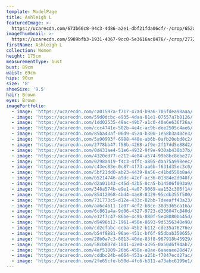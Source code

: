 ```yaml
---
template: ModelPage
title: Ashleigh L
featuredImage: >-
  https://ucarecdn.com/673b66c8-94c3-4d86-a2e1-dbf21fda06cf/-/crop/652x430/0,0/-/preview/
imageThumbnail: >-
  https://ucarecdn.com/5989bfb3-1931-4367-9cc0-5e3616ac0476/-/crop/2772x2899/1136,0/-/preview/
firstName: Ashleigh L
collection: Women
height: 175cm
measurementType: bust
bust: 89cm
waist: 69cm
hips: 90cm
size: '8'
shoeSize: '9.5'
hair: Brown
eyes: Brown
imagePortfolio:
  - image: 'https://ucarecdn.com/ca01597a-f717-47ad-b9a6-705fdea98aaa/'
  - image: 'https://ucarecdn.com/59d0dcbc-e935-4daa-81e1-07557a7b0126/'
  - image: 'https://ucarecdn.com/1dd02535-49ac-49b7-a1c0-40a6e636f26a/'
  - image: 'https://ucarecdn.com/ccc4741e-502b-4e4c-ac9b-dee2505c4ae6/'
  - image: 'https://ucarecdn.com/85ba43af-06d9-4524-b300-1e58b3a40ce3/'
  - image: 'https://ucarecdn.com/5a90993f-6988-448e-ab6b-0afb20ebd8c2/'
  - image: 'https://ucarecdn.com/2778bb47-f58b-4268-af9e-2f17dd5e88d2/'
  - image: 'https://ucarecdn.com/0d431ae4-51e6-4932-9f9e-930ab430b37b/'
  - image: 'https://ucarecdn.com/4320ed77-c212-4e84-a574-99b8bc8ebe27/'
  - image: 'https://ucarecdn.com/0298a419-f4c3-4ffc-a805-daa75a998eec/'
  - image: 'https://ucarecdn.com/c43ec83e-0c87-4f73-aa6b-f631d35ec3c0/'
  - image: 'https://ucarecdn.com/5bf21dd0-ab23-4439-8a56-c41bd550b8a4/'
  - image: 'https://ucarecdn.com/b5214746-a9dc-42ef-ac36-01384e2d048f/'
  - image: 'https://ucarecdn.com/d2a01143-c45d-42b5-8ca5-b14506f093a9/'
  - image: 'https://ucarecdn.com/348a574b-e9e1-4a07-9069-aa152c306f14/'
  - image: 'https://ucarecdn.com/85412068-4bd4-4ae8-8329-95cdb355f500/'
  - image: 'https://ucarecdn.com/731773c5-d12e-433c-82bb-7deeaff43a23/'
  - image: 'https://ucarecdn.com/aa6c4b11-1a07-4ef2-b8ce-38d5365ca16a/'
  - image: 'https://ucarecdn.com/6c861a4a-9d06-4327-9723-d336047c840d/'
  - image: 'https://ucarecdn.com/e12f7c47-86be-4c9b-880f-5e48080bb45d/'
  - image: 'https://ucarecdn.com/d9496b12-1961-450e-8693-9d5356340e98/'
  - image: 'https://ucarecdn.com/cd2cfabc-ceba-45b2-b112-cde35a76276e/'
  - image: 'https://ucarecdn.com/b54f8881-96ae-451c-bf6f-85dbab350655/'
  - image: 'https://ucarecdn.com/28b0a7c3-8013-40de-83f8-967918b45929/'
  - image: 'https://ucarecdn.com/58cb807d-1041-42e0-a395-0a50d6f94ab7/'
  - image: 'https://ucarecdn.com/4af51809-26b6-458e-a8ae-6aaeaee20d47/'
  - image: 'https://ucarecdn.com/cddbc24b-e664-453a-a25b-f7047ecd27ac/'
  - image: 'https://ucarecdn.com/2fe65cfe-b50d-4fc6-b311-a73abc6199e1/'
---
```


